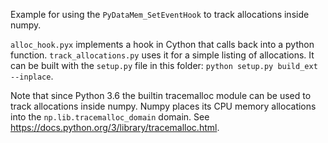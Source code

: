 Example for using the `PyDataMem_SetEventHook` to track allocations inside numpy.

`alloc_hook.pyx` implements a hook in Cython that calls back into a python
function. `track_allocations.py` uses it for a simple listing of allocations.
It can be built with the `setup.py` file in this folder: `python setup.py build_ext --inplace`.

Note that since Python 3.6 the builtin tracemalloc module can be used to
track allocations inside numpy.
Numpy places its CPU memory allocations into the `np.lib.tracemalloc_domain`
domain.
See https://docs.python.org/3/library/tracemalloc.html.
